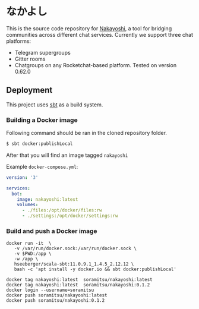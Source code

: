 # なかよし

This is the source code repository for [Nakayoshi], a tool for bridging communities across different chat services.
Currently we support three chat platforms:
 - Telegram supergroups
 - Gitter rooms
 - Chatgroups on any Rocketchat-based platform. Tested on version 0.62.0

[Nakayoshi]: https://github.com/soramitsu/nakayoshi

## Deployment

This project uses [sbt] as a build system.

[sbt]: https://www.scala-sbt.org/

### Building a Docker image

Following command should be ran in the cloned repository folder.

```sh
$ sbt docker:publishLocal
```

After that you will find an image tagged `nakayoshi`

Example `docker-compose.yml`:

```yml
version: '3'

services:
  bot:
    image: nakayoshi:latest
    volumes:
      - ./files:/opt/docker/files:rw
      - ./settings:/opt/docker/settings:rw
```
### Build and push a Docker image
```shell
docker run -it  \
   -v /var/run/docker.sock:/var/run/docker.sock \
   -v $PWD:/app \
   -w /app \
   hseeberger/scala-sbt:11.0.9.1_1.4.5_2.12.12 \
   bash -c 'apt install -y docker.io && sbt docker:publishLocal'

docker tag nakayoshi:latest  soramitsu/nakayoshi:latest 
docker tag nakayoshi:latest  soramitsu/nakayoshi:0.1.2 
docker login --username=soramitsu
docker push soramitsu/nakayoshi:latest
docker push soramitsu/nakayoshi:0.1.2
```
